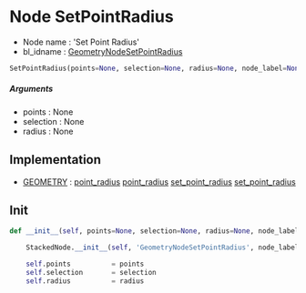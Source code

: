 # Node SetPointRadius

- Node name : 'Set Point Radius'
- bl_idname : [GeometryNodeSetPointRadius](https://docs.blender.org/api/current/bpy.types.GeometryNodeSetPointRadius.html)


``` python
SetPointRadius(points=None, selection=None, radius=None, node_label=None, node_color=None)
```
##### Arguments

- points : None
- selection : None
- radius : None

## Implementation

- [GEOMETRY](/docs/GeoNodes/socket_GEOMETRY.md) : [point_radius](/docs/GeoNodes/socket_GEOMETRY.md#point_radius) [point_radius](/docs/GeoNodes/socket_GEOMETRY.md#point_radius) [set_point_radius](/docs/GeoNodes/socket_GEOMETRY.md#set_point_radius) [set_point_radius](/docs/GeoNodes/socket_GEOMETRY.md#set_point_radius)

## Init

``` python
def __init__(self, points=None, selection=None, radius=None, node_label=None, node_color=None):

    StackedNode.__init__(self, 'GeometryNodeSetPointRadius', node_label=node_label, node_color=node_color)

    self.points          = points
    self.selection       = selection
    self.radius          = radius
```

